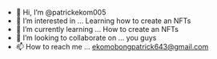 - 👋 Hi, I’m @patrickekom005
- 👀 I’m interested in ... Learning how to create an NFTs 
- 🌱 I’m currently learning ... How to create an NFTs 
- 💞️ I’m looking to collaborate on ... you guys 
- 📫 How to reach me ... ekomobongpatrick643@gmail.com

<!---
patrickekom005/patrickekom005 is a ✨ special ✨ repository because its `README.md` (this file) appears on your GitHub profile.
You can click the Preview link to take a look at your changes.
--->
